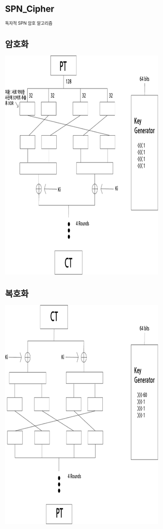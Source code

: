 # SPN_Cipher
독자적 SPN 암호 알고리즘
# 암호화
<img src="https://github.com/jh2song/SPN_Cipher/blob/master/SPN_Cipher/SPN_Cipher/Untitled-6.png" width="1280px" height="720px"></img><br/>
# 복호화
<img src="https://github.com/jh2song/SPN_Cipher/blob/master/SPN_Cipher/SPN_Cipher/Untitled-61.png" width="1280px" height="720px"></img><br/>

